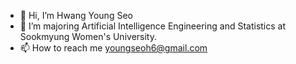 - 👋 Hi, I’m Hwang Young Seo 
- 👀 I’m majoring Artificial Intelligence Engineering and Statistics at Sookmyung Women's University. 
- 📫 How to reach me youngseoh6@gmail.com

<!---
youngseoh/youngseoh is a ✨ special ✨ repository because its `README.md` (this file) appears on your GitHub profile.
You can click the Preview link to take a look at your changes.
--->
